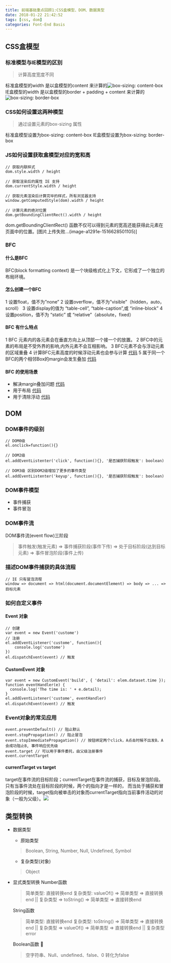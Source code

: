 ```yaml
---
title: 前端基础重点回顾1:CSS盒模型、DOM、数据类型
date: 2018-01-22 21:42:52
tags: [css, dom]
categories: Font-End Basis
---
```

## CSS盒模型
### 标准模型与IE模型的区别
>计算高度宽度不同

标准盒模型的width 是以盒模型的content 来计算的![box-sizing: content-box](http://upload-images.jianshu.io/upload_images/2155778-00f499576ed1fa63.png?imageMogr2/auto-orient/strip%7CimageView2/2/w/1240)
IE盒模型的width 是以盒模型的border + padding + content 来计算的![box-sizing: border-box](http://upload-images.jianshu.io/upload_images/2155778-b10e7570d675fbf6.png?imageMogr2/auto-orient/strip%7CimageView2/2/w/1240)

### CSS如何设置这两种模型
>通过设置元素的box-sizing 属性

标准盒模型设置为box-sizing: content-box
IE盒模型设置为box-sizing: border-box

### JS如何设置获取盒模型对应的宽和高
```
// 获取内联样式
dom.style.width / height 
```
```
// 获取渲染后的属性 IE 支持
dom.currentStyle.width / height
```
```
// 获取元素渲染后计算完毕的样式，所有浏览器支持
window.getComputedStyle(dom).width / height
```
```
// 计算元素的绝对位置
dom.getBoundingClientRect().width / height
```
dom.getBoundingClientRect() 函数不仅可以得到元素的宽高还能获得此元素在页面中的位置。[图片上传失败...(image-a1291e-1516628501105)]

### BFC
#### 什么是BFC
BFC(block formatting context) 是一个块级格式化上下文，它形成了一个独立的布局环境。
#### 怎么创建一个BFC
1 设置float，值不为”none”
2 设置overflow，值不为”visible”（hidden，auto，scroll）
3 设置display的值为 “table-cell”, “table-caption”,或 “inline-block”
4 设置position，值不为 “static” 或 “relative”（absolute，fixed）

#### BFC 有什么特点
1 BFC 元素内的各元素会在垂直方向上从顶部一个接一个的放置。
2 BFC中的元素的布局是不受外界的影响,内外元素不会互相影响。
3 BFC元素不会与浮动元素的区域重叠
4 计算BFC元素高度的时候浮动元素也会参与计算 [代码](http://js.jirengu.com/linipukiwu/4/edit)
5 属于同一个BFC的两个相邻Box的margin会发生叠加 [代码](http://js.jirengu.com/linipukiwu/4/edit)

#### BFC 的使用场景
+ 解决margin叠加问题  [代码](http://js.jirengu.com/linipukiwu/11/edit)
+ 用于布局 [代码](http://js.jirengu.com/linipukiwu/8/edit)
+ 用于清除浮动  [代码](http://js.jirengu.com/linipukiwu/5/edit)

## DOM
### DOM事件的级别
```
// DOM0级
el.onclick=function(){}
```
```
// DOM2级
el.addEventListenter('click', function(){}, '是否捕获阶段触发': boolean)
```
```
// DOM3级 区别DOM2级增加了更多的事件类型
el.addEventListenter('keyup', function(){}, '是否捕获阶段触发': boolean)
```

### DOM事件模型
+ 事件捕获
+ 事件冒泡

### DOM事件流
DOM事件流(event flow)三阶段
>事件触发(触发元素) => 事件捕获阶段(事件下传) => 处于目标阶段(达到目标元素) => 事件冒泡阶段(事件上传)


### 描述DOM事件捕获的具体流程
```
// IE 只有冒泡流程
window => document => html(document.documentElement) => body => ... => 目标元素
```
### 如何自定义事件
#### Event 对象
```
// 创建
var event = new Event('custome')
// 注册
el.addEventListener('custome', function(){
    console.log('custome')
})
el.dispatchEvent(event) // 触发
```
#### CustomEvent 对象
```
var event = new CustomEvent('build', { 'detail': elem.dataset.time });
function eventHandler(e) {
  console.log('The time is: ' + e.detail);
}
el.addEventListener('custome', eventHandler)
el.dispatchEvent(event) // 触发
```

### Event对象的常见应用
```
event.preventDefault() // 阻止默认
event.stopPropagation() // 阻止冒泡
event.stopImmediatePropagation() // 按钮绑定两个click，A点击时候不出发B，A会成功阻止B, 事件响应优先级
event.target // 可以用于事件委托，由父级注册事件
event.currentTarget
```
#### currentTarget vs target
target在事件流的目标阶段；currentTarget在事件流的捕获，目标及冒泡阶段。只有当事件流处在目标阶段的时候，两个的指向才是一样的， 而当处于捕获和冒泡阶段的时候，target指向被单击的对象而currentTarget指向当前事件活动的对象（一般为父级）。![](http://upload-images.jianshu.io/upload_images/2155778-7c46033b92acc40a.png?imageMogr2/auto-orient/strip%7CimageView2/2/w/1240)

## 类型转换
+ 数据类型
  + 原始类型
  > Boolean, String, Number, Null, Undefined, Symbol
  + 复杂类型(对象)
  > Object
+ 显式类型转换
  Number函数
  > 简单类型: 直接转换end
  > 复杂类型: valueOf() => 简单类型 => 直接转换end || 复杂类型 => toString() => 简单类型 =>
 直接转换end

  String函数
  > 简单类型: 直接转换end
  > 复杂类型: toString() => 简单类型 => 直接转换end  || 复杂类型 => valueOf() => 简单类型 =>
 直接转换end || 复杂类型error

  Boolean函数 
  > 空字符串、Null、undefined、false、0 转化为false